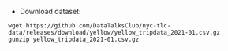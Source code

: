 - Download dataset:  

```
wget https://github.com/DataTalksClub/nyc-tlc-data/releases/download/yellow/yellow_tripdata_2021-01.csv.gz 
gunzip yellow_tripdata_2021-01.csv.gz
```